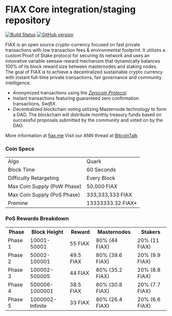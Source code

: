 FIAX Core integration/staging repository
=====================================

[![Build Status](https://travis-ci.org/FIAX-Project/FIAX.svg?branch=master)](https://travis-ci.org/FIAX-Project/FIAX) [![GitHub version](https://badge.fury.io/gh/FIAX-Project%2FFIAX.svg)](https://badge.fury.io/gh/FIAX-Project%2FFIAX)

FIAX is an open source crypto-currency focused on fast private transactions with low transaction fees & environmental footprint.  It utilizes a custom Proof of Stake protocol for securing its network and uses an innovative variable seesaw reward mechanism that dynamically balances 100% of its block reward size between masternodes and staking nodes. The goal of FIAX is to achieve a decentralized sustainable crypto currency with instant full-time private transactions, fair governance and community intelligence.
- Anonymized transactions using the [_Zerocoin Protocol_](http://www.fiax.org/zfiax).
- Instant transactions featuring guaranteed zero confirmation transactions, _SwiftX_.
- Decentralized blockchain voting utilizing Masternode technology to form a DAO. The blockchain will distribute monthly treasury funds based on successful proposals submitted by the community and voted on by the DAO.

More information at [fiax.me](http://www.fiax.me) Visit our ANN thread at [BitcoinTalk](http://www.bitcointalk.org/index.php?topic=1262920)

### Coin Specs
<table>
<tr><td>Algo</td><td>Quark</td></tr>
<tr><td>Block Time</td><td>60 Seconds</td></tr>
<tr><td>Difficulty Retargeting</td><td>Every Block</td></tr>
<tr><td>Max Coin Supply (PoW Phase)</td><td>50,000 FIAX</td></tr>
<tr><td>Max Coin Supply (PoS Phase)</td><td>333,333,333 FIAX</td></tr>
<tr><td>Premine</td><td>13333333.32 FIAX*</td></tr>
</table>

### PoS Rewards Breakdown

<table>
<th>Phase</th><th>Block Height</th><th>Reward</th><th>Masternodes </th><th>Stakers</th>
<tr><td>Phase 1</td><td>10001-50001</td><td>55 FIAX</td><td>80% (44 FIAX)</td><td>20% (11 FIAX)</td></tr>
<tr><td>Phase 2</td><td>50002-100001</td><td>49.5 FIAX</td><td>80% (39.6 FIAX)</td><td>20% (9.9 FIAX)</td></tr>
<tr><td>Phase 3</td><td>100002-500005</td><td>44 FIAX</td><td>80% (35.2 FIAX)</td><td>20% (8.8 FIAX)</td></tr>
<tr><td>Phase 4</td><td>500006-1000001</td><td>38.5 FIAX</td><td>80% (30.8 FIAX)</td><td>20% (7.7 FIAX)</td></tr>
<tr><td>Phase 5</td><td>1000002-Infinite</td><td>33 FIAX</td><td>80% (26.4 FIAX)</td><td>20% (6.6 FIAX)</td></tr>
</table>
